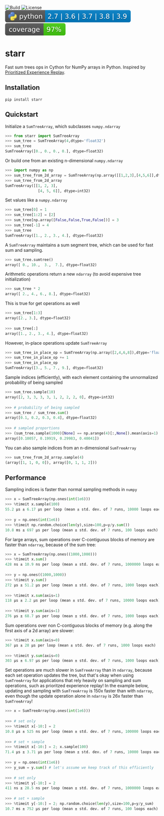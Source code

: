 ![Build](https://github.com/justinmaojones/cy_prefix_sum_tree/workflows/Build/badge.svg)
![License](https://img.shields.io/badge/license-MIT-green)
![Python](docs/badges/python.svg)
![Coverage](docs/badges/coverage.svg)

# starr 

Fast sum trees ops in Cython for NumPy arrays in Python.  Inspired by [Prioritized Experience Replay](https://arxiv.org/abs/1511.05952).

## Installation

```
pip install starr 
```

## Quickstart 

Initialize a `SumTreeArray`, which subclasses `numpy.ndarray`
```python
>>> from starr import SumTreeArray
>>> sum_tree = SumTreeArray(4,dtype='float32')
>>> sum_tree
SumTreeArray([0., 0., 0., 0.], dtype=float32)
```

Or build one from an existing n-dimensional `numpy.ndarray` 
```python
>>> import numpy as np
>>> sum_tree_from_2d_array = SumTreeArray(np.array([[1,2,3],[4,5,6]],dtype='int32'))
>>> sum_tree_from_2d_array
SumTreeArray([[1, 2, 3],
               [4, 5, 6]], dtype=int32)
```

Set values like a `numpy.ndarray`
```python
>>> sum_tree[0] = 1
>>> sum_tree[1:2] = [2]
>>> sum_tree[np.array([False,False,True,False])] = 3
>>> sum_tree[-1] = 4
>>> sum_tree
SumTreeArray([1., 2., 3., 4.], dtype=float32)
```

A `SumTreeArray` maintains a sum segment tree, which can be used for fast sum and sampling.
```python
>>> sum_tree.sumtree()
array([ 0., 10.,  3.,  7.], dtype=float32)
```

Arithmetic operations return a new `ndarray` (to avoid expensive tree initialization) 
```python
>>> sum_tree * 2
array([ 2., 4., 6., 8.], dtype=float32)
```

This is true for get operations as well
```python
>>> sum_tree[1:3]
array([2., 3.], dtype=float32)

>>> sum_tree[:]
array([1., 2., 3., 4.], dtype=float32)
```

However, in-place operations update `SumTreeArray` 
```python
>>> sum_tree_in_place_op = SumTreeArray(np.array([2,4,6,8]),dtype='float32')
>>> sum_tree_in_place_op += 1
>>> sum_tree_in_place_op 
SumTreeArray([3., 5., 7., 9.], dtype=float32)
```

Sample indices (efficiently), with each element containing the unnormalized probability of being sampled
```python
>>> sum_tree.sample(10)
array([2, 3, 3, 3, 3, 1, 2, 2, 2, 0], dtype=int32)

>>> # probability of being sampled
>>> sum_tree / sum_tree.sum() 
array([0.1, 0.2, 0.3, 0.4], dtype=float32)

>>> # sampled proportions
>>> (sum_tree.sample(1000)[None] == np.arange(4)[:,None]).mean(axis=1) 
array([0.10057, 0.19919, 0.29983, 0.40041])
```

You can also sample indices from an n-dimensional `SumTreeArray`
```python
>>> sum_tree_from_2d_array.sample(4)
(array([1, 1, 0, 0]), array([0, 1, 1, 2]))
```

## Performance

Sampling indices is faster than normal sampling methods in `numpy`
```python
>>> x = SumTreeArray(np.ones(int(1e6)))
>>> %timeit x.sample(100)
55.2 µs ± 6.17 µs per loop (mean ± std. dev. of 7 runs, 10000 loops each)

>>> y = np.ones(int(1e6))
>>> %timeit np.random.choice(len(y),size=100,p=y/y.sum())
10.8 ms ± 697 µs per loop (mean ± std. dev. of 7 runs, 100 loops each)
```

For large arrays, sum operations over C-contiguous blocks of memory are faster than `ndarray`, because of the sum tree:
```python
>>> x = SumTreeArray(np.ones((1000,1000)))
>>> %timeit x.sum()
428 ns ± 10.9 ns per loop (mean ± std. dev. of 7 runs, 1000000 loops each)

>>> y = np.ones((1000,1000))
>>> %timeit y.sum()
272 µs ± 51.2 µs per loop (mean ± std. dev. of 7 runs, 1000 loops each)

>>> %timeit x.sum(axis=1)
118 µs ± 2.2 µs per loop (mean ± std. dev. of 7 runs, 10000 loops each)

>>> %timeit y.sum(axis=1)
276 µs ± 68.7 µs per loop (mean ± std. dev. of 7 runs, 1000 loops each)
```

Sum operations over non C-contiguous blocks of memory (e.g. along the first axis of a 2d array) are slower: 
```python
>>> %timeit x.sum(axis=0)
367 µs ± 28 µs per loop (mean ± std. dev. of 7 runs, 1000 loops each)

>>> %timeit y.sum(axis=0)
303 µs ± 6.97 µs per loop (mean ± std. dev. of 7 runs, 1000 loops each)
```

Set operations are much slower in `SumTreeArray` than in `ndarray`, because each set operation updates the tree, but that's okay when using `SumTreeArray` for applications that rely heavily on sampling and sum operations, such as prioritzed experience replay!  In the example below, updating and sampling with `SumTreeArray` is 150x faster than with `ndarray`, even though the update operation alone in `ndarray` is 26x faster than `SumTreeArray`!
```python
>>> x = SumTreeArray(np.ones(int(1e6)))

>>> # set only 
>>> %timeit x[-10:] = 2
10.8 µs ± 525 ns per loop (mean ± std. dev. of 7 runs, 100000 loops each)

>>> # set + sample 
>>> %timeit x[-10:] = 2; x.sample(100)
71.4 µs ± 3.71 µs per loop (mean ± std. dev. of 7 runs, 10000 loops each)

>>> y = np.ones(int(1e6))
>>> y_sum = y.sum() # let's assume we keep track of this efficiently

>>> # set only 
>>> %timeit y[-10:] = 2
411 ns ± 28.5 ns per loop (mean ± std. dev. of 7 runs, 1000000 loops each)

>>> # set + sample 
>>> %timeit y[-10:] = 2; np.random.choice(len(y),size=100,p=y/y_sum)
10.7 ms ± 752 µs per loop (mean ± std. dev. of 7 runs, 100 loops each)
```
